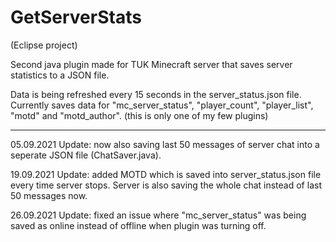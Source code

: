 # GetServerStats
(Eclipse project)

Second java plugin made for TUK Minecraft server that saves server statistics to a JSON file.

Data is being refreshed every 15 seconds in the server_status.json file.
Currently saves data for "mc_server_status", "player_count", "player_list", "motd" and "motd_author".
(this is only one of my few plugins)

***

05.09.2021 Update: now also saving last 50 messages of server chat into a seperate JSON file (ChatSaver.java).

19.09.2021 Update: added MOTD which is saved into server_status.json file every time server stops. Server is also saving the whole chat instead of last 50 messages now.

26.09.2021 Update: fixed an issue where "mc_server_status" was being saved as online instead of offline when plugin was turning off.
